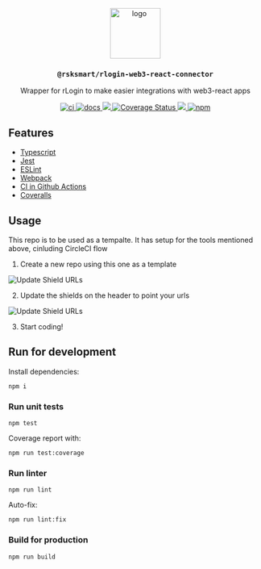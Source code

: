 <p align="middle">
  <img src="https://www.rifos.org/assets/img/logo.svg" alt="logo" height="100" >
</p>
<h3 align="middle"><code>@rsksmart/rlogin-web3-react-connector</code></h3>
<p align="middle">
  Wrapper for rLogin to make easier integrations with web3-react apps
</p>
<p align="middle">
  <a href="https://github.com/rsksmart/rlogin-web3-react-connector/actions/workflows/ci.yml" alt="ci">
    <img src="https://github.com/rsksmart/rlogin-web3-react-connector/actions/workflows/ci.yml/badge.svg" alt="ci" />
  </a>
  <a href="https://developers.rsk.co/rif/templates/">
    <img src="https://img.shields.io/badge/-docs-brightgreen" alt="docs" />
  </a>
  <a href="https://lgtm.com/projects/g/rsksmart/rlogin-web3-react-connector/context:javascript">
    <img src="https://img.shields.io/lgtm/grade/javascript/github/rsksmart/rlogin-web3-react-connector" />
  </a>
  <a href='https://coveralls.io/github/rsksmart/rlogin-web3-react-connector?branch=main'>
    <img src='https://coveralls.io/repos/github/rsksmart/rlogin-web3-react-connector/badge.svg?branch=main' alt='Coverage Status' />
  </a>
  <a href="https://hits.seeyoufarm.com">
    <img src="https://hits.seeyoufarm.com/api/count/incr/badge.svg?url=https%3A%2F%2Fgithub.com%2Frsksmart%2Frlogin-web3-react-connector&count_bg=%2379C83D&title_bg=%23555555&icon=&icon_color=%23E7E7E7&title=hits&edge_flat=false"/>
  </a>
  <a href="https://badge.fury.io/js/%40rsksmart%2Frlogin-web3-react-connector">
    <img src="https://badge.fury.io/js/%40rsksmart%2Frlogin-web3-react-connector.svg" alt="npm" />
  </a>
</p>

## Features

- [Typescript](https://www.typescriptlang.org/)
- [Jest](https://jestjs.io/)
- [ESLint](https://eslint.org/)
- [Webpack](https://webpack.js.org/)
- [CI in Github Actions](https://github.com/features/actions)
- [Coveralls](https://coveralls.io/)

## Usage

This repo is to be used as a tempalte. It has setup for the tools mentioned above, cinluding CircleCI flow

1. Create a new repo using this one as a template

  ![Update Shield URLs](../main/docs/use-template-button.jpeg)

2. Update the shields on the header to point your urls

  ![Update Shield URLs](../main/docs/update-badge-urls.jpeg)

3. Start coding!

## Run for development

Install dependencies:

```
npm i
```

### Run unit tests

```
npm test
```

Coverage report with:

```
npm run test:coverage
```

### Run linter

```
npm run lint
```

Auto-fix:

```
npm run lint:fix
```

### Build for production

```
npm run build
```
